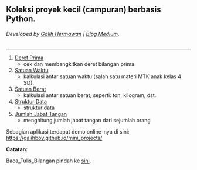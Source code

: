 ## Koleksi proyek kecil (campuran) berbasis Python.
###### Developed by [Galih Hermawan](https://galih.eu) | [Blog Medium](https://masgalih.medium.com).
---

1. [Deret Prima](https://github.com/galihboy/py-mini-projects/tree/main/Deret_Prima)
	- cek dan membangkitkan deret bilangan prima.
2. [Satuan Waktu](https://github.com/galihboy/py-mini-projects/tree/main/Satuan_Waktu)
	- kalkulasi antar satuan waktu (salah satu materi MTK anak kelas 4 SD).
3. [Satuan Berat](https://github.com/galihboy/py-mini-projects/tree/main/Satuan_Berat)
	- kalkulasi antar satuan berat, seperti: ton, kilogram, dst.
4. [Struktur Data](https://github.com/galihboy/py-mini-projects/tree/main/Struktur_Data)
	- struktur data
5. [Jumlah Jabat Tangan](https://github.com/galihboy/py-mini-projects/tree/main/Jumlah_Jabat_Tangan)
	- menghitung jumlah jabat tangan dari sejumlah orang
	
Sebagian aplikasi terdapat demo online-nya di sini: https://galihboy.github.io/mini_projects/

**Catatan:**

Baca_Tulis_Bilangan pindah ke [sini](https://github.com/galihboy/Baca_Tulis_Bilangan).